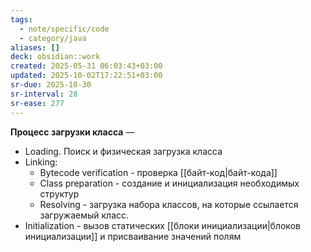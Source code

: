 ```yaml
---
tags:
  - note/specific/code
  - category/java
aliases: []
deck: obsidian::work
created: 2025-05-31 06:03:43+03:00
updated: 2025-10-02T17:22:51+03:00
sr-due: 2025-10-30
sr-interval: 28
sr-ease: 277
---
```


**Процесс загрузки класса**
—
- Loading. Поиск и физическая загрузка класса
- Linking:
	- Bytecode verification - проверка [[байт-код|байт-кода]]
	- Class preparation - создание и инициализация необходимых структур
	- Resolving - загрузка набора классов, на которые ссылается загружаемый класс.
- Initialization - вызов статических [[блоки инициализации|блоков инициализации]] и присваивание значений полям
